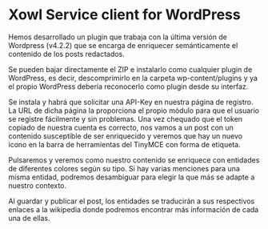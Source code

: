 # Xowl Service client for WordPress

Hemos desarrollado un plugin que trabaja con la última versión de Wordpress (v4.2.2) que se encarga de enriquecer semánticamente el contenido de los posts redactados. 

Se pueden bajar directamente el ZIP e instalarlo como cualquier plugin de WordPress, es decir, descomprimirlo en la carpeta wp-content/plugins y ya el propio WordPress debería reconocerlo como plugin desde su interfaz.

Se instala y habrá que solicitar una API-Key en nuestra página de registro. La URL de dicha página la proporciona el propio módulo para que el usuario se registre fácilmente y sin problemas.
Una vez chequado que el token copiado de nuestra cuenta es correcto, nos vamos a un post con un contenido susceptible de ser enriquecido y veremos que hay un nuevo icono en la barra de herramientas del TinyMCE con forma de etiqueta.

Pulsaremos y veremos como nuestro contenido se enriquece con entidades de diferentes colores según su tipo. Si hay varias menciones para una misma entidad, podremos desambiguar para elegir la que más se adapte a nuestro contexto.

Al guardar y publicar el post, los entidades se traducirán a sus respectivos enlaces a la wikipedia donde podremos encontrar más información de cada una de ellas.
